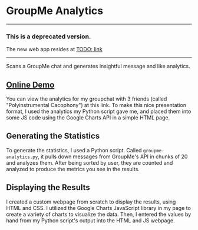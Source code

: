 # GroupMe Analytics

---

### This is a deprecated version.
The new web app resides at [TODO: link]()

---

Scans a GroupMe chat and generates insightful message and like analytics.

## [Online Demo](http://vasilescur.github.io/GroupMe-Analytics)
You can view the analytics for my groupchat with 3 friends (called "Polyinstrumental Cacophony") at this link. To make this nice presentation format, I used the analytics my Python script gave me, and placed them into some JS code using the Google Charts API in a simple HTML page.

## Generating the Statistics
To generate the statistics, I used a Python script. Called `groupme-analytics.py`, it pulls down messages from GroupMe's API in chunks of 20 and analyzes them. After being sorted by user, they are counted and analyzed to produce the metrics you see in the results.


## Displaying the Results
I created a custom webpage from scratch to display the results, using HTML and CSS. I utilized the Google Charts JavaScript library in my page to create a variety of charts to visualize the data. Then, I entered the values by hand from my Python script's output into the HTML and JS webpage.



